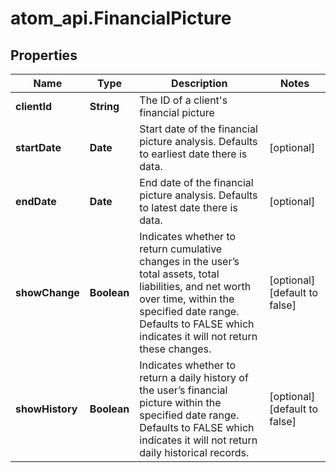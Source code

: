 # atom_api.FinancialPicture

## Properties
Name | Type | Description | Notes
------------ | ------------- | ------------- | -------------
**clientId** | **String** | The ID of a client&#39;s financial picture | 
**startDate** | **Date** | Start date of the financial picture analysis. Defaults to earliest date there is data. | [optional] 
**endDate** | **Date** | End date of the financial picture analysis. Defaults to latest date there is data. | [optional] 
**showChange** | **Boolean** | Indicates whether to return cumulative changes in the user’s total assets, total liabilities, and net worth over time, within the specified date range. Defaults to FALSE which indicates it will not return these changes. | [optional] [default to false]
**showHistory** | **Boolean** | Indicates whether to return a daily history of the user’s financial picture within the specified date range. Defaults to FALSE which indicates it will not return daily historical records. | [optional] [default to false]


